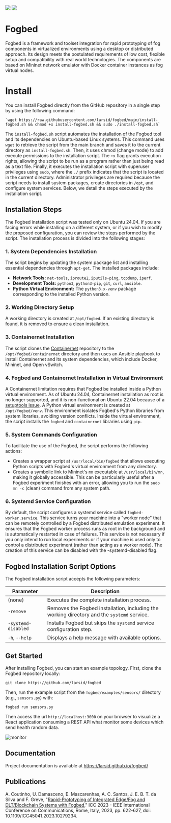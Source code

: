 ![](https://img.shields.io/badge/python-3.8+-blue.svg)
![](https://img.shields.io/badge/Ubuntu-20.04-orange.svg)
# Fogbed

Fogbed is a framework and toolset integration for rapid prototyping of fog components in virtualized environments using a desktop or distributed approach. Its design meets the postulated requirements of low cost, flexible setup and compatibility with real world technologies. The components are based on Mininet network emulator with Docker container instances as fog virtual nodes.

# Install

You can install Fogbed directly from the GitHub repository in a single step by using the following command:
```
`wget https://raw.githubusercontent.com/larsid/fogbed/main/install-fogbed.sh && chmod +x install-fogbed.sh && sudo ./install-fogbed.sh`
```
The `install-fogbed.sh` script automates the installation of the Fogbed tool and its dependencies on Ubuntu-based Linux systems. This command uses `wget` to retrieve the script from the main branch and saves it to the current directory as `install-fogbed.sh`. Then, it uses chmod (change mode) to add execute permissions to the installation script. The `+x` flag grants execution rights, allowing the script to be run as a program rather than just being read as a text file. Finally, it executes the installation script with superuser privileges using `sudo`, where the `./` prefix indicates that the script is located in the current directory. Administrator privileges are required because the script needs to install system packages, create directories in `/opt`, and configure system services. Below, we detail the steps executed by the installation script.

## Installation Steps

The Fogbed installation script was tested only on Ubuntu 24.04. If you are facing errors while installing on a different system, or if you wish to modify the proposed configuration, you can review the steps performed by the script. The installation process is divided into the following stages:

### 1. System Dependencies Installation

The script begins by updating the system package list and installing essential dependencies through `apt-get`. The installed packages include:

- **Network Tools:** `net-tools`, `iproute2`, `iputils-ping`, `tcpdump`, `iperf`.
- **Development Tools:** `python3`, `python3-pip`, `git`, `curl`, `ansible`.
- **Python Virtual Environment:** The `python3.x-venv` package corresponding to the installed Python version.

### 2. Working Directory Setup

A working directory is created at `/opt/fogbed`. If an existing directory is found, it is removed to ensure a clean installation.

### 3. Containernet Installation

The script clones the [Containernet](https://github.com/containernet/containernet) repository to the `/opt/fogbed/containernet` directory and then uses an Ansible playbook to install Containernet and its system dependencies, which include Docker, Mininet, and Open vSwitch. 

### 4. Fogbed and Containernet Installation in Virtual Environment

A Containernet limitation requires that Fogbed be installed inside a Python virtual environment. As of Ubuntu 24.04, Containernet installation as root is no longer supported, and it is non-functional on Ubuntu 22.04 because of a [setuptools issue](https://github.com/pypa/setuptools/issues/4483). A Python virtual environment is created at `/opt/fogbed/venv`. This environment isolates Fogbed's Python libraries from system libraries, avoiding version conflicts. Inside the virtual environment, the script installs the `fogbed` and `containernet` libraries using `pip`.

### 5. System Commands Configuration

To facilitate the use of the Fogbed, the script performs the following actions:

- Creates a wrapper script at `/usr/local/bin/fogbed` that allows executing Python scripts with Fogbed's virtual environment from any directory.
- Creates a symbolic link to Mininet's `mn` executable at `/usr/local/bin/mn`, making it globally accessible. This can be particularly useful after a Fogbed experiment finishes with an error, allowing you to run the `sudo mn -c` (clean) command from any system path.

### 6. Systemd Service Configuration

By default, the script configures a systemd service called `fogbed-worker.service`. This service turns your machine into a "worker node" that can be remotely controlled by a Fogbed distributed emulation experiment. It ensures that the Fogbed worker process runs as root in the background and is automatically restarted in case of failures. This service is not necessary if you only intend to run local experiments or if your machine is used only to control a distributed experiment (rather than acting as a worker node). The creation of this service can be disabled with the -systemd-disabled flag.

## Fogbed Installation Script Options

The Fogbed installation script accepts the following parameters:

| Parameter | Description |
|---|---|
| (none) | Executes the complete installation process. |
| `-remove` | Removes the Fogbed installation, including the working directory and the `systemd` service. |
| `-systemd-disabled` | Installs Fogbed but skips the `systemd` service configuration step. |
| `-h`, `--help` | Displays a help message with available options. |

## Get Started

After installing Fogbed, you can start an example topology. First, clone the Fogbed repository locally:
```
git clone https://github.com/larsid/fogbed
```
Then, run the example script from the `fogbed/examples/sensors/` directory (e.g., `sensors.py`) with:
```
fogbed run sensors.py
```
Then access the url `http://localhost:3000` on your browser to visualize a React application consuming a REST API what monitor some devices which send health random data.

![monitor](https://user-images.githubusercontent.com/33939999/202031666-45889ae0-49ee-4a5e-a7a6-94f1705a8a08.jpeg)

## Documentation
Project documentation is available at https://larsid.github.io/fogbed/

## Publications
A. Coutinho, U. Damasceno, E. Mascarenhas, A. C. Santos, J. E. B. T. da Silva and F. Greve, "[Rapid-Prototyping of Integrated Edge/Fog and DLT/Blockchain Systems with Fogbed](https://ieeexplore.ieee.org/document/10279234)," ICC 2023 - IEEE International Conference on Communications, Rome, Italy, 2023, pp. 622-627, doi: 10.1109/ICC45041.2023.10279234.
